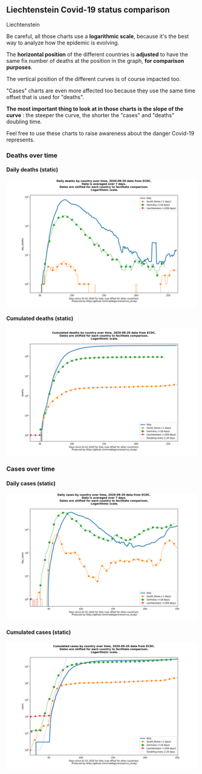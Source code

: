 ## Liechtenstein Covid-19 status comparison 

Liechtenstein



Be careful, all those charts use a **logarithmic scale**, because it's the best way to analyze how the epidemic is evolving.
 
The **horizontal position** of the different countries is **adjusted** to have the same fix number of deaths at the position in the graph, **for comparison purposes**.

The vertical position of the different curves is of course impacted too.

"Cases" charts are even more affected too because they use the same time offset that is used for "deaths".

**The most important thing to look at in those charts is the slope of the curve** : the steeper the curve, the shorter the "cases" and "deaths" doubling time.

Feel free to use these charts to raise awareness about the danger Covid-19 represents. 


 
### Deaths over time
 
#### Daily deaths (static)
![Liechtenstein covid-19 daily deaths static chart](https://raw.githubusercontent.com/madlag/coronavirus_study/master/notebooks/graphs/2020-09-20/countries/Liechtenstein/2020-09-20_Liechtenstein_day_deaths.png "Liechtenstein covid-19 day_deaths static chart")   
 
#### Cumulated deaths (static)
![Liechtenstein covid-19 cumulated deaths static chart](https://raw.githubusercontent.com/madlag/coronavirus_study/master/notebooks/graphs/2020-09-20/countries/Liechtenstein/2020-09-20_Liechtenstein_deaths.png "Liechtenstein covid-19 deaths static chart")   

 
### Cases over time
 
#### Daily cases (static)
![Liechtenstein covid-19 daily cases static chart](https://raw.githubusercontent.com/madlag/coronavirus_study/master/notebooks/graphs/2020-09-20/countries/Liechtenstein/2020-09-20_Liechtenstein_day_cases.png "Liechtenstein covid-19 day_cases static chart")   
 
#### Cumulated cases (static)
![Liechtenstein covid-19 cumulated cases static chart](https://raw.githubusercontent.com/madlag/coronavirus_study/master/notebooks/graphs/2020-09-20/countries/Liechtenstein/2020-09-20_Liechtenstein_cases.png "Liechtenstein covid-19 cases static chart")   

